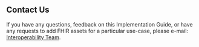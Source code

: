 ## Contact Us

If you have any questions, feedback on this Implementation Guide, or have any requests to add FHIR assets for a particular use-case, please e-mail: <a href="mailto:interoperabilityteam@nhs.net?subject=NHS%20England%20FHIR%20Implementation%20Guide%20-%20Contact">Interoperability Team</a>.